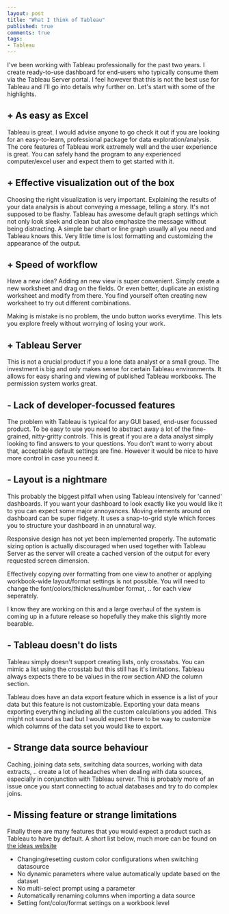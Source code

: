 ```yaml
---
layout: post
title: "What I think of Tableau"
published: true
comments: true
tags:
- Tableau
---
```


I've been working with Tableau professionally for the past two years. I create ready-to-use dashboard for end-users who typically consume them via the Tableau Server portal. I feel however that this is not the best use for Tableau and I'll go into details why further on. Let's start with some of the highlights.

## + As easy as Excel

Tableau is great. I would advise anyone to go check it out if you are looking for an easy-to-learn, professional package for data exploration/analysis. The core features of Tableau work extremely well and the user experience is great. You can safely hand the program to any experienced computer/excel user and expect them to get started with it.

## + Effective visualization out of the box

Choosing the right visualization is very important. Explaining the results of your data analysis is about conveying a message, telling a story. It's not supposed to be flashy. Tableau has awesome default graph settings which not only look sleek and clean but also emphasize the message without being distracting. A simple bar chart or line graph usually all you need and Tableau knows this. Very little time is lost formatting and customizing the appearance of the output.

## + Speed of workflow 

Have a new idea? Adding an new view is super convenient. Simply create a new worksheet and drag on the fields. Or even better, duplicate an existing worksheet and modify from there. You find yourself often creating new worksheet to try out different combinations. 

Making is mistake is no problem, the undo button works everytime. This lets you explore freely without worrying of losing your work. 

## + Tableau Server

This is not a crucial product if you a lone data analyst or a small group. The investment is big and only makes sense for certain Tableau environments. It allows for easy sharing and viewing of published Tableau workbooks. The permission system works great. 

## - Lack of developer-focussed features

The problem with Tableau is typical for any GUI based, end-user focussed product. To be easy to use you need to abstract away a lot of the fine-grained, nitty-gritty controls. This is great if you are a data analyst simply looking to find answers to your questions. You don't want to worry about that, acceptable default settings are fine. However it would be nice to have more control in case you need it.

## - Layout is a nightmare

This probably the biggest pitfall when using Tableau intensively for 'canned' dashboards. If you want your dashboard to look exactly like you would like it to you can expect some major annoyances. Moving elements around on dashboard can be super fidgety. It uses a snap-to-grid style which forces you to structure your dashboard in an unnatural way.

Responsive design has not yet been implemented properly. The automatic sizing option is actually discouraged when used together with Tableau Server as the server will create a cached version of the output for every requested screen dimension. 

Effectively copying over formatting from one view to another or applying workbook-wide layout/format settings is not possible. You will need to change the font/colors/thickness/number format, .. for each view seperately.

I know they are working on this and a large overhaul of the system is coming up in a future release so hopefully they make this slightly more bearable. 

## - Tableau doesn't do lists

Tableau simply doesn't support creating lists, only crosstabs. You can mimic a list using the crosstab but this still has it's limitations. Tableau always expects there to be values in the row section AND the column section. 

Tableau does have an data export feature which in essence is a list of your data but this feature is not customizable. Exporting your data means exporting everything including all the custom calculations you added. This might not sound as bad but I would expect there to be way to customize which columns of the data set you would like to export. 

## - Strange data source behaviour

Caching, joining data sets, switching data sources, working with data extracts, .. create a lot of headaches when dealing with data sources, especially in conjunction with Tableau server. This is probably more of an issue once you start connecting to actual databases and try to do complex joins.

## - Missing feature or strange limitations

Finally there are many features that you would expect a product such as Tableau to have by default. A short list below, much more can be found on <a href="https://community.tableau.com/community/ideas">the ideas website</a>

* Changing/resetting custom color configurations when switching datasource
* No dynamic parameters where value automatically update based on the dataset
* No multi-select prompt using a parameter 
* Automatically renaming columns when importing a data source
* Setting font/color/format settings on a workbook level